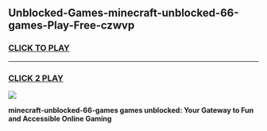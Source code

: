 
## Unblocked-Games-minecraft-unblocked-66-games-Play-Free-czwvp
<h3>
<a href="https://premium76.site?title=minecraft-unblocked-66-games&ref=23A">CLICK TO PLAY</a></h3>
<hr>

<h3>
<a href="https://premium76.site?title=minecraft-unblocked-66-games&ref=23A">CLICK 2 PLAY</a>
  
</h3>

<a href="https://premium76.site?title=minecraft-unblocked-66-games&ref=23A"><img src="https://clearcache.store/games.png"></a>


**minecraft-unblocked-66-games games unblocked: Your Gateway to Fun and Accessible Online Gaming**
